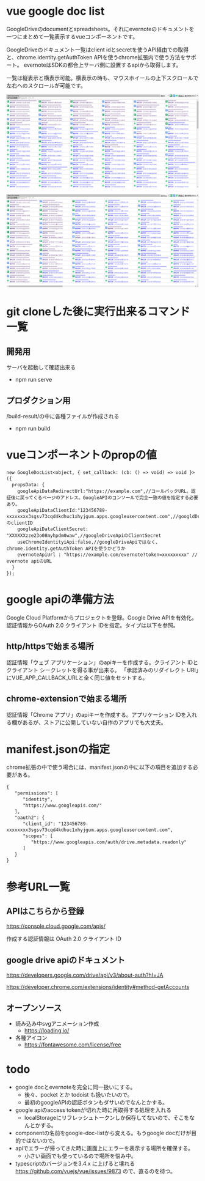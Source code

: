 # vue google doc list

GoogleDriveのdocumentとspreadsheets。それにevernoteのドキュメントを一つにまとめて一覧表示するvueコンポーネントです。

GoogleDriveのドキュメント一覧はclient idとsecretを使うAPI経由での取得と、chrome.identity.getAuthToken APIを使うchrome拡張内で使う方法をサポート。
evernoteはSDKの都合上サーバ側に設置するapiから取得します。

一覧は縦表示と横表示可能。横表示の時も、マウスホイールの上下スクロールで左右へのスクロールが可能です。

![縦表示](https://github.com/fushihara/vue-google-docs-spread-list/raw/master/document/2019-05-12-00-03-18.png)

![横表示](https://github.com/fushihara/vue-google-docs-spread-list/raw/master/document/2019-05-12-00-03-23.png)


# git cloneした後に実行出来るコマンド一覧

## 開発用
サーバを起動して確認出来る
- npm run serve

## プロダクション用
/build-result/の中に各種ファイルが作成される
- npm run build

# vueコンポーネントのpropの値

```
new GoogleDocList<object, { set_callback: (cb: () => void) => void }>({
  propsData: {
    googleApiDataRedirectUrl:"https://example.com",//コールバックURL。認証後に戻ってくるページのアドレス。GoogleAPIのコンソールで完全一致の値を指定する必要あり。
    googleApiDataClientId:"123456789-xxxxxxxx3sgsv73cqd4kdhuc1xhyjgum.apps.googleusercontent.com",//googldDriveApiのclientID
    googleApiDataClientSecret: "XXXXXXzze23o08myhpdm0waw",//googleDriveApiのClientSecret
    useChromeIdentityiApi:false,//googleDriveApiではなく、chrome.identity.getAuthToken APIを使うかどうか
    evernoteApiUrl : "https://example.com/evernote?token=xxxxxxxxx" // evernote apiのURL
  }
});
```

# google apiの準備方法

Google Cloud Platformからプロジェクトを登録。Google Drive APIを有効化。認証情報からOAuth 2.0 クライアント IDを指定。タイプは以下を参照。

## http/httpsで始まる場所

認証情報「ウェブ アプリケーション」のapiキーを作成する。クライアント IDとクライアント シークレットを得る事が出来る。
「承認済みのリダイレクト URI」にVUE_APP_CALLBACK_URLと全く同じ値をセットする。

## chrome-extensionで始まる場所

認証情報「Chrome アプリ」のapiキーを作成する。アプリケーション IDを入れる欄があるが、ストアに公開していない自作のアプリでも大丈夫。

# manifest.jsonの指定

chrome拡張の中で使う場合には、manifest.jsonの中に以下の項目を追加する必要がある。

```
{
   "permissions": [
      "identity",
      "https://www.googleapis.com/"
   ],
   "oauth2": {
      "client_id": "123456789-xxxxxxxx3sgsv73cqd4kdhuc1xhyjgum.apps.googleusercontent.com",
      "scopes": [
         "https://www.googleapis.com/auth/drive.metadata.readonly"
      ]
   }
}

```


# 参考URL一覧

## APIはこちらから登録

https://console.cloud.google.com/apis/

作成する認証情報は OAuth 2.0 クライアント ID


## google drive apiのドキュメント

https://developers.google.com/drive/api/v3/about-auth?hl=JA

https://developer.chrome.com/extensions/identity#method-getAccounts

## オープンソース

- 読み込み中svgアニメーション作成
  - https://loading.io/
- 各種アイコン
  - https://fontawesome.com/license/free

# todo

- google docとevernoteを完全に同一扱いにする。
   - 後々、pocket とか todoist も扱いたいので。
   - 最初のgoogleAPIの認証ボタンもダサいのでなんとかする。
- google apiのaccess tokenが切れた時に再取得する処理を入れる
  - localStorageにリフレッシュトークンしか保存してないので、そこをなんとかする。
- componentの名前をgoogle-doc-listから変える。もうgoogle docだけが目的ではないので。
- apiでエラーが帰ってきた時に画面上にエラーを表示する場所を確保する。
  - 小さい画面でも使っているので場所を悩み中。
- typescriptのバージョンを3.4.x に上げると壊れる https://github.com/vuejs/vue/issues/9873 ので、直るのを待つ。
